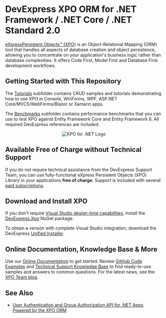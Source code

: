 # DevExpress XPO ORM for .NET Framework / .NET Core / .NET Standard 2.0

[eXpressPersistent Objects™ (XPO)](https://www.devexpress.com/Products/NET/ORM/?utm_source=GitHub&utm_medium=ReadMe&utm_campaign=XPO&utm_content=Root) is an Object-Relational Mapping (ORM) tool that handles all aspects of database creation and object persistence, allowing you to concentrate on your application's business logic rather than database complexities. It offers Code First, Model First and Database First development workflows.

## Getting Started with This Repository
The [Tutorials](Tutorials) subfolder contains CRUD samples and tutorials demonstrating how to use XPO in Console, WinForms, WPF, ASP.NET Core/MVC5/WebForms/Blazor or Xamarin apps. 

The [Benchmarks](Benchmarks) subfolder contains performance benchmarks that you can use to test XPO against Entity Framework Core and Entity Framework 6. All required DevExpress references are included.

<p align="center">
  <img src="https://user-images.githubusercontent.com/5479762/32771815-03632fa0-c935-11e7-9f19-2297bd4cc3f5.png" alt="XPO for .NET Logo"/>
</p>

## Available Free of Charge without Technical Support
If you do not require technical assistance from the DevExpress Support Team, you can use fully-functional eXpress Persistent Objects (XPO) Library in your applications **free of charge**. Support is included with several [paid subscriptions](https://www.devexpress.com/products/net/orm/?utm_source=GitHub&utm_medium=ReadMe&utm_campaign=XPO&utm_content=Root#Pricing).

## Download and Install XPO
If you don't require [Visual Studio design-time capabilities](https://docs.devexpress.com/XPO/14809/design-time-features), install the [DevExpress\.Xpo](https://www.nuget.org/packages/DevExpress.Xpo/) NuGet package.

To obtain a version with complete Visual Studio integration, download the DevExpress [Unified Installer](https://www.devexpress.com/Products/Try/?utm_source=GitHub&utm_medium=ReadMe&utm_campaign=XPO&utm_content=Root).

## Online Documentation, Knowledge Base & More

Use our [Online Documentation](https://docs.devexpress.com/XPO/) to get started. Review [GitHub Code Examples](https://github.com/DevExpress-Examples?q=eXpress+Persistent+Objects) and [Technical Support Knowledge Base](https://www.devexpress.com/sc) to find ready-to-use samples and answers to common questions. For the latest news, see the [XPO Team blog](https://community.devexpress.com/blogs/xpo/default.aspx).

## See Also
* [User Authentication and Group Authorization API for .NET Apps Powered by the XPO ORM](https://github.com/DevExpress-Examples/XAF_how-to-use-the-integrated-mode-of-the-security-system-in-non-xaf-applications-e4908)
